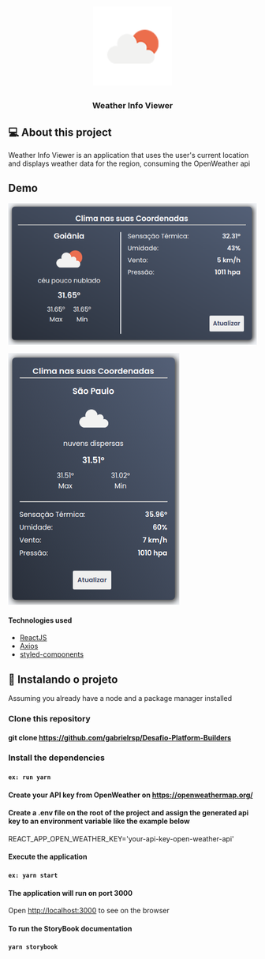 
<h1 align="center">
  <img alt="" src="src/assets/icons/i02d.png" width="160px" />
</h1>


<h3 align="center">Weather Info Viewer</h3>

## 💻 About this project

 Weather Info Viewer is an application that uses the user's current location and displays weather data for the region, consuming the OpenWeather api

## Demo

![](Padrao.png)

![](Responsivo.png)


 #### Technologies used

  -  [ReactJS](https://reactjs.org/)
  -  [Axios](https://github.com/axios/axios)
  -  [styled-components](https://www.styled-components.com/)


## 🔧 Instalando o projeto

Assuming you already have a node and a package manager installed

### Clone this repository

#### git clone https://github.com/gabrielrsp/Desafio-Platform-Builders

### Install the dependencies

#### `ex: run yarn`

#### Create your API key from OpenWeather on https://openweathermap.org/

#### Create a .env file on the root of the project and assign the generated api key to an environment variable like the example below

REACT_APP_OPEN_WEATHER_KEY='your-api-key-open-weather-api'

#### Execute the application

#### `ex: yarn start`

#### The application will run on port 3000

Open [http://localhost:3000](http://localhost:3000) to see on the browser

#### To run the StoryBook documentation

#### `yarn storybook`

